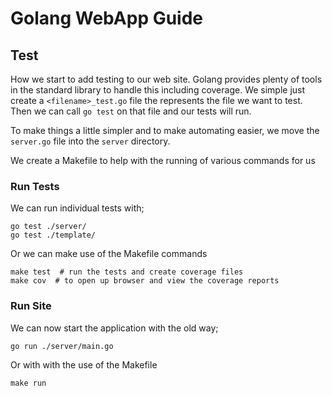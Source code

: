 # Golang WebApp Guide

## Test

How we start to add testing to our web site. Golang provides plenty of tools in the standard library to handle this including coverage. We simple just create a `<filename>_test.go` file the represents the file we want to test. Then we can call `go test` on that file and our tests will run.

To make things a little simpler and to make automating easier, we move the `server.go` file into the `server` directory.

We create a Makefile to help with the running of various commands for us


### Run Tests

We can run individual tests with;

    go test ./server/
    go test ./template/

Or we can make use of the Makefile commands

    make test  # run the tests and create coverage files
    make cov  # to open up browser and view the coverage reports


### Run Site

We can now start the application with the old way;

    go run ./server/main.go

Or with with the use of the Makefile

    make run

